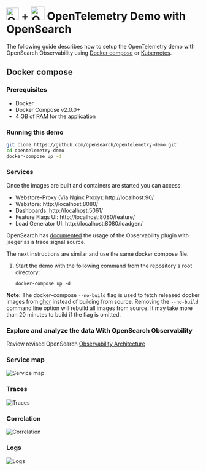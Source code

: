 # <img src="https://opentelemetry.io/img/logos/opentelemetry-logo-nav.png" alt="OTel logo" width="32"> + <img src="https://avatars.githubusercontent.com/u/80134844?s=240&v=4" alt="OTel logo" width="35"> OpenTelemetry Demo with OpenSearch 

The following guide describes how to setup the OpenTelemetry demo with OpenSearch Observability using [Docker compose](#docker-compose) or [Kubernetes](#kubernetes).

## Docker compose

### Prerequisites

- Docker
- Docker Compose v2.0.0+
- 4 GB of RAM for the application

### Running this demo

```bash
git clone https://github.com/opensearch/opentelemetry-demo.git
cd opentelemetry-demo
docker-compose up -d
```

### Services

Once the images are built and containers are started you can access:

- Webstore-Proxy (Via Nginx Proxy): http://localhost:90/
- Webstore: http://localhost:8080/
- Dashboards: http://localhost:5061/
- Feature Flags UI: http://localhost:8080/feature/
- Load Generator UI: http://localhost:8080/loadgen/

OpenSearch has [documented](https://opensearch.org/docs/latest/observing-your-data/trace/trace-analytics-jaeger/#setting-up-opensearch-to-use-jaeger-data) the usage of the Observability plugin with jaeger as a trace signal source.

The next instructions are similar and use the same docker compose file.
1. Start the demo with the following command from the repository's root directory:
   ```
   docker-compose up -d
   ```
**Note:** The docker-compose `--no-build` flag is used to fetch released docker images from [ghcr](http://ghcr.io/open-telemetry/demo) instead of building from source.
Removing the `--no-build` command line option will rebuild all images from source. It may take more than 20 minutes to build if the flag is omitted.

### Explore and analyze the data With OpenSearch Observability
Review revised OpenSearch [Observability Architecture](architecture.md)

### Service map
![Service map](https://docs.aws.amazon.com/images/opensearch-service/latest/developerguide/images/ta-dashboards-services.png)

### Traces
![Traces](https://opensearch.org/docs/2.6/images/ta-trace.png)

### Correlation
![Correlation](https://opensearch.org/docs/latest/images/observability-trace.png)

### Logs
![Logs](https://opensearch.org/docs/latest/images/trace_log_correlation.gif)